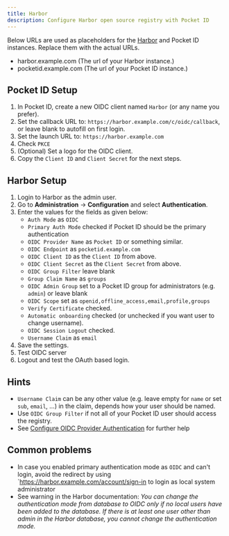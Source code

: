 ```yaml
---
title: Harbor
description: Configure Harbor open source registry with Pocket ID
---
```


Below URLs are used as placeholders for the [Harbor](https://goharbor.io/) and Pocket ID instances. Replace them with the actual URLs.

- harbor.example.com (The url of your Harbor instance.)
- pocketid.example.com (The url of your Pocket ID instance.)

## Pocket ID Setup

1. In Pocket ID, create a new OIDC client named `Harbor` (or any name you prefer).
2. Set the callback URL to: `https://harbor.example.com/c/oidc/callback`, or leave blank to autofill on first login.
3. Set the launch URL to: `https://harbor.example.com`
4. Check `PKCE`
5. (Optional) Set a logo for the OIDC client.
6. Copy the `Client ID` and `Client Secret` for the next steps.

## Harbor Setup

1. Login to Harbor as the admin user.
2. Go to **Administration** -> **Configuration** and select **Authentication**.
3. Enter the values for the fields as given below:
   - `Auth Mode` as `OIDC`
   - `Primary Auth Mode` checked if Pocket ID should be the primary authentication
   - `OIDC Provider Name` as `Pocket ID` or something similar.
   - `OIDC Endpoint` as `pocketid.example.com`
   - `OIDC Client ID` as the `Client ID` from above.
   - `OIDC Client Secret` as the `Client Secret` from above.
   - `OIDC Group Filter` leave blank
   - `Group Claim Name` as `groups`
   - `OIDC Admin Group` set to a Pocket ID group for administrators (e.g. `admin`) or leave blank
   - `OIDC Scope` set as `openid,offline_access,email,profile,groups`
   - `Verify Certificate` checked.
   - `Automatic onboarding` checked (or unchecked if you want user to change username).
   - `OIDC Session Logout` checked.
   - `Username Claim` as `email`
4. Save the settings.
5. Test OIDC server
6. Logout and test the OAuth based login.

## Hints

- `Username Claim` can be any other value (e.g. leave empty for `name` or set `sub`, `email`, ...) in the claim, depends how your user should be named.
- Use `OIDC Group Filter` if not all of your Pocket ID user should access the registry.
- See [Configure OIDC Provider Authentication](https://goharbor.io/docs/2.13.0/administration/configure-authentication/oidc-auth/) for further help

## Common problems

- In case you enabled primary authentication mode as `OIDC` and can't login, avoid the redirect by using `https://harbor.example.com/account/sign-in to login as local system administrator
- See warning in the Harbor documentation: _You can change the authentication mode from database to OIDC only if no local users have been added to the database. If there is at least one user other than admin in the Harbor database, you cannot change the authentication mode._

